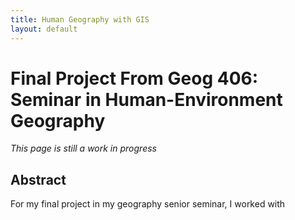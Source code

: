 ```yaml
---
title: Human Geography with GIS
layout: default
---
```


# Final Project From Geog 406: Seminar in Human-Environment Geography

_This page is still a work in progress_

## Abstract

For my final project in my geography senior seminar, I worked with 
